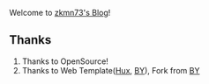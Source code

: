 

Welcome to [zkmn73's Blog](https://zkmn73.github.io/)!


## Thanks
1. Thanks to OpenSource!
2. Thanks to Web Template([Hux](https://github.com/Huxpro/huxpro.github.io), [BY](https://github.com/qiubaiying/qiubaiying.github.io)), Fork from [BY](https://github.com/qiubaiying/qiubaiying.github.io)
